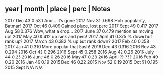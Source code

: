   year |  month | place | perc  | Notes
------------------------------------------------------------
  2017    Dec     43      0.530   And... it's gone
  2017    Nov     31      0.698   Holy popularity, Batman!
  2017    Oct     46      0.409   Gained place, lost perc
  2017    Sept    49      0.417
  2017    Aug     58      0.376   Wow, what a drop...
  2017    June    37      0.479   mention as moving up!
  2017    May     40      0.412   up rank and perc!
  2017    April   41      0.375   % down but rank up?
  2017    March   43      0.382   % up but rank down?
  2017    Feb     40      0.358
  2017    Jan     41      0.310   More popular that Bash!
  2016    Dec     43      0.316
  2016    Nov     43      0.294
  2016    Oct     42      0.296
  2016    Sept    45      0.258
  2016    Aug     42      0.26
  2016    July    44      0.25
  2016    June    46      0.26
  2016    May     47      0.23
  2016    April   ??      ???
  2016    Feb     49      0.20
  2016    Jan     49      0.19
  2015    Dec     46      0.22
  2015    Nov     52      0.19
  2015    Oct     51      0.195
  2015    Sept    N/A     N/A
